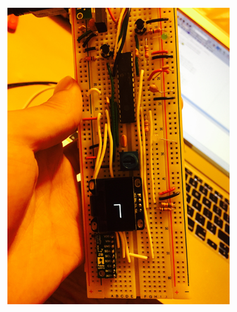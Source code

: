 ![](https://github.com/jongwoo-Lee/ME433_Advanced-Mechatronics/blob/master/HW5/accel.X/IMG_0223.jpg)
